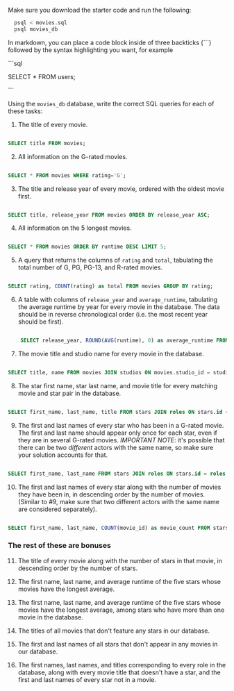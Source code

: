 Make sure you download the starter code and run the following:

```sh
  psql < movies.sql
  psql movies_db
```

In markdown, you can place a code block inside of three backticks (```) followed by the syntax highlighting you want, for example

\```sql

SELECT \* FROM users;

\```

Using the `movies_db` database, write the correct SQL queries for each of these tasks:

1.  The title of every movie.

```sql

SELECT title FROM movies;

```

2.  All information on the G-rated movies.

```sql

SELECT * FROM movies WHERE rating='G';

```

3.  The title and release year of every movie, ordered with the
    oldest movie first.

```sql

SELECT title, release_year FROM movies ORDER BY release_year ASC;

```
    
4.  All information on the 5 longest movies.

```sql

SELECT * FROM movies ORDER BY runtime DESC LIMIT 5;

```

5.  A query that returns the columns of `rating` and `total`, tabulating the
    total number of G, PG, PG-13, and R-rated movies.

```sql

SELECT rating, COUNT(rating) as total FROM movies GROUP BY rating;

```

6.  A table with columns of `release_year` and `average_runtime`,
    tabulating the average runtime by year for every movie in the database. The data should be in reverse chronological order (i.e. the most recent year should be first).

```sql

    SELECT release_year, ROUND(AVG(runtime), 0) as average_runtime FROM movies GROUP BY release_year ORDER BY release_year DESC;

 ```

7.  The movie title and studio name for every movie in the
    database.

```sql

SELECT title, name FROM movies JOIN studios ON movies.studio_id = studios.id;

```

8.  The star first name, star last name, and movie title for every
    matching movie and star pair in the database.

```sql

SELECT first_name, last_name, title FROM stars JOIN roles ON stars.id = roles.star_id JOIN movies ON roles.movie_id = movies.id;

```

9.  The first and last names of every star who has been in a G-rated movie. The first and last name should appear only once for each star, even if they are in several G-rated movies. *IMPORTANT NOTE*: it's possible that there can be two *different* actors with the same name, so make sure your solution accounts for that.

```sql

SELECT first_name, last_name FROM stars JOIN roles ON stars.id = roles.star_id JOIN movies ON roles.movie_id = movies.id WHERE rating = 'G' GROUP BY first_name, last_name;

```

10. The first and last names of every star along with the number
    of movies they have been in, in descending order by the number of movies. (Similar to #9, make sure
    that two different actors with the same name are considered separately).

```sql

SELECT first_name, last_name, COUNT(movie_id) as movie_count FROM stars JOIN roles ON stars.id = roles.star_id GROUP BY first_name, last_name ORDER BY movie_count DESC;

```

### The rest of these are bonuses

11. The title of every movie along with the number of stars in
    that movie, in descending order by the number of stars.

12. The first name, last name, and average runtime of the five
    stars whose movies have the longest average.

13. The first name, last name, and average runtime of the five
    stars whose movies have the longest average, among stars who have more than one movie in the database.

14. The titles of all movies that don't feature any stars in our
    database.

15. The first and last names of all stars that don't appear in any movies in our database.

16. The first names, last names, and titles corresponding to every
    role in the database, along with every movie title that doesn't have a star, and the first and last names of every star not in a movie.
